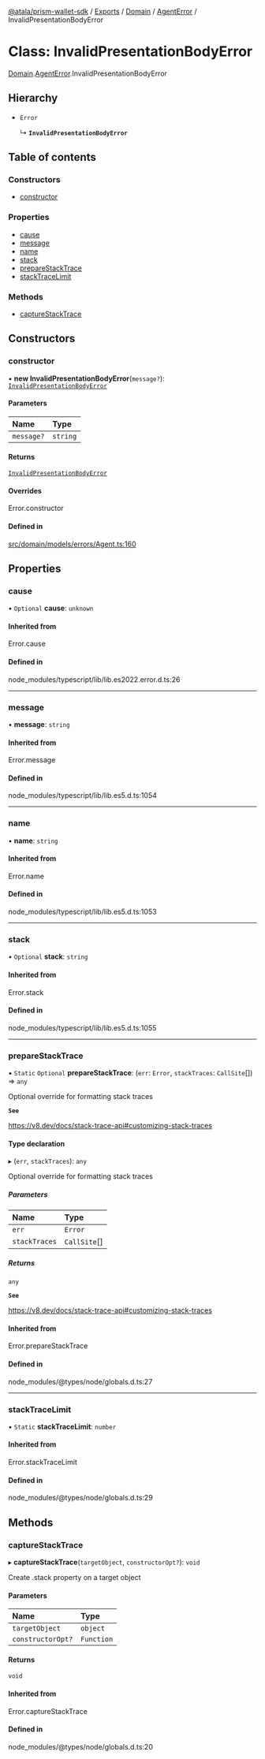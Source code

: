 [@atala/prism-wallet-sdk](../README.md) / [Exports](../modules.md) / [Domain](../modules/Domain.md) / [AgentError](../modules/Domain.AgentError.md) / InvalidPresentationBodyError

# Class: InvalidPresentationBodyError

[Domain](../modules/Domain.md).[AgentError](../modules/Domain.AgentError.md).InvalidPresentationBodyError

## Hierarchy

- `Error`

  ↳ **`InvalidPresentationBodyError`**

## Table of contents

### Constructors

- [constructor](Domain.AgentError.InvalidPresentationBodyError.md#constructor)

### Properties

- [cause](Domain.AgentError.InvalidPresentationBodyError.md#cause)
- [message](Domain.AgentError.InvalidPresentationBodyError.md#message)
- [name](Domain.AgentError.InvalidPresentationBodyError.md#name)
- [stack](Domain.AgentError.InvalidPresentationBodyError.md#stack)
- [prepareStackTrace](Domain.AgentError.InvalidPresentationBodyError.md#preparestacktrace)
- [stackTraceLimit](Domain.AgentError.InvalidPresentationBodyError.md#stacktracelimit)

### Methods

- [captureStackTrace](Domain.AgentError.InvalidPresentationBodyError.md#capturestacktrace)

## Constructors

### constructor

• **new InvalidPresentationBodyError**(`message?`): [`InvalidPresentationBodyError`](Domain.AgentError.InvalidPresentationBodyError.md)

#### Parameters

| Name | Type |
| :------ | :------ |
| `message?` | `string` |

#### Returns

[`InvalidPresentationBodyError`](Domain.AgentError.InvalidPresentationBodyError.md)

#### Overrides

Error.constructor

#### Defined in

[src/domain/models/errors/Agent.ts:160](https://github.com/input-output-hk/atala-prism-wallet-sdk-ts/blob/f8f2652/src/domain/models/errors/Agent.ts#L160)

## Properties

### cause

• `Optional` **cause**: `unknown`

#### Inherited from

Error.cause

#### Defined in

node_modules/typescript/lib/lib.es2022.error.d.ts:26

___

### message

• **message**: `string`

#### Inherited from

Error.message

#### Defined in

node_modules/typescript/lib/lib.es5.d.ts:1054

___

### name

• **name**: `string`

#### Inherited from

Error.name

#### Defined in

node_modules/typescript/lib/lib.es5.d.ts:1053

___

### stack

• `Optional` **stack**: `string`

#### Inherited from

Error.stack

#### Defined in

node_modules/typescript/lib/lib.es5.d.ts:1055

___

### prepareStackTrace

▪ `Static` `Optional` **prepareStackTrace**: (`err`: `Error`, `stackTraces`: `CallSite`[]) => `any`

Optional override for formatting stack traces

**`See`**

https://v8.dev/docs/stack-trace-api#customizing-stack-traces

#### Type declaration

▸ (`err`, `stackTraces`): `any`

Optional override for formatting stack traces

##### Parameters

| Name | Type |
| :------ | :------ |
| `err` | `Error` |
| `stackTraces` | `CallSite`[] |

##### Returns

`any`

**`See`**

https://v8.dev/docs/stack-trace-api#customizing-stack-traces

#### Inherited from

Error.prepareStackTrace

#### Defined in

node_modules/@types/node/globals.d.ts:27

___

### stackTraceLimit

▪ `Static` **stackTraceLimit**: `number`

#### Inherited from

Error.stackTraceLimit

#### Defined in

node_modules/@types/node/globals.d.ts:29

## Methods

### captureStackTrace

▸ **captureStackTrace**(`targetObject`, `constructorOpt?`): `void`

Create .stack property on a target object

#### Parameters

| Name | Type |
| :------ | :------ |
| `targetObject` | `object` |
| `constructorOpt?` | `Function` |

#### Returns

`void`

#### Inherited from

Error.captureStackTrace

#### Defined in

node_modules/@types/node/globals.d.ts:20
